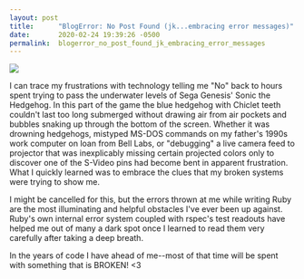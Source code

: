 ```yaml
---
layout: post
title:      "BlogError: No Post Found (jk...embracing error messages)"
date:       2020-02-24 19:39:26 -0500
permalink:  blogerror_no_post_found_jk_embracing_error_messages
---
```



![](https://www.google.com/url?sa=i&url=https%3A%2F%2Finfo.sonicretro.org%2FAir_bubbles&psig=AOvVaw2uyT0ZrosUpTwLwwRex8oS&ust=1582677514166000&source=images&cd=vfe&ved=0CAIQjRxqFwoTCOiH8a676-cCFQAAAAAdAAAAABAD)

I can trace my frustrations with technology telling me "No" back to hours spent trying to pass the underwater levels of Sega Genesis' Sonic the Hedgehog. In this part of the game the blue hedgehog with Chiclet teeth couldn't last too long submerged without drawing air from air pockets and bubbles snaking up through the bottom of the screen. Whether it was drowning hedgehogs, mistyped MS-DOS commands on my father's 1990s work computer on loan from Bell Labs, or "debugging" a live camera feed to projector that was inexplicably missing certain projected colors only to discover one of the S-Video pins had become bent in apparent frustration. What I quickly learned was to embrace the clues that my broken systems were trying to show me. 

I might be cancelled for this, but the errors thrown at me while writing Ruby are the most illuminating and helpful obstacles I've ever been up against. Ruby's own internal error system coupled with rspec's test readouts have helped me out of many a dark spot once I learned to read them very carefully after taking a deep breath. 

In the years of code I have ahead of me--most of that time will be spent with something that is BROKEN! <3
